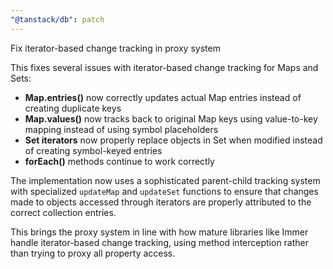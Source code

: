 ```yaml
---
"@tanstack/db": patch
---
```


Fix iterator-based change tracking in proxy system

This fixes several issues with iterator-based change tracking for Maps and Sets:

- **Map.entries()** now correctly updates actual Map entries instead of creating duplicate keys
- **Map.values()** now tracks back to original Map keys using value-to-key mapping instead of using symbol placeholders
- **Set iterators** now properly replace objects in Set when modified instead of creating symbol-keyed entries
- **forEach()** methods continue to work correctly

The implementation now uses a sophisticated parent-child tracking system with specialized `updateMap` and `updateSet` functions to ensure that changes made to objects accessed through iterators are properly attributed to the correct collection entries.

This brings the proxy system in line with how mature libraries like Immer handle iterator-based change tracking, using method interception rather than trying to proxy all property access.
